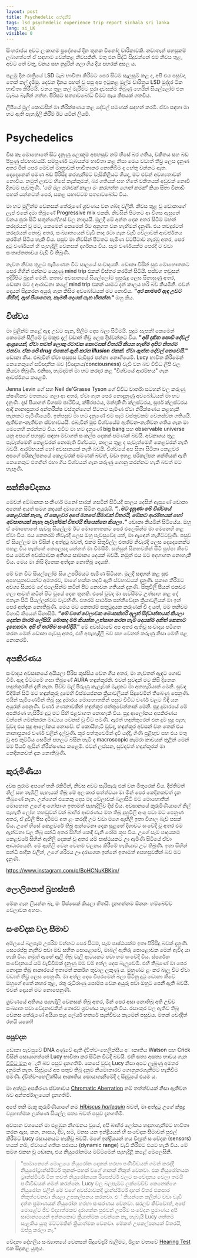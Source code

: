 ```yaml
---
layout: post
title: Psychedelic අත්දැකීම්
tags: lsd psychedelic experience trip report sinhala sri lanka
lang: si_LK
visible: 0
---
```

සිංහරාජය අවට ලංකාගම ප්‍රදේශයේ දින තුනක විනෝද චාරිකාවකි. නවාතැන් පහසුකම් ලබාගත්තේ ඒ සඳහාම වෙන්කළ නිවසකිනි. මතු එන සිද්ධි සිදුවන්නේ එම නිවස තුළ, අවට තේ වතු, වනය සහ නුදුරින් ගලා ගිය දිය පහරක් අසල ය.

පළමු දින රාත්‍රියේ LSD ටැබ භාවිතා කිරීමට පෙර සිටම සැලසුම් කළ ද, අපි එය පසුවදා තෙක් කල් දැමීමු. දෙවන දිනය පහන් වූ පසු අප ඉටුකළ මුල්ම චාරිත්‍රය LSD මුද්දර ටික භාවිතා කිරීමයි. වනය තුල කල් මැරීමට පුරා දවසක්ම තිබුණු හෙයින් සියල්ලෝම එක ටැබය බැගින් ගත්හ. පිරිසට සත්‍යාවබෝධ වීමට පැය කීපයක් ගතවිය.

ලිපියේ මුල් කොටසින් මා නිරීක්ෂණය කළ දේවල් පමණක් සඳහන් කරමි. ඒවා සඳහා මා හට ඇති පැහැදිලි කිරීම් ඊට යටින් ලියමි.

# Psychedelics

විස කෑ මොහොතේ සිට දැනුණු ලොකුම අපහසුව නම් හිසේ බර ගතිය, චකිතය සහ බඩ පිපුණු ස්වභාවයයි. සම්පූර්ණ ටැබයක්ම භාවිතා කළ නිසා මෙය වඩාත් තීව්‍ර ලෙස දැනුණ අතර මින් පෙර මෙවන් මාත්‍රාවක් භාවිතාකර නොතිබීම ද හේතු වන්නට ඇත. දෙදෙනෙක් පමණ බඩ පිරිසිදු කරගැනීමට වැසිකිළියට ගියද, මට එවන් අවශ්‍යතාවක් නොවීය. නමුත් ලාවට හිසේ කැක්කුමක්, බර ගතියක් සහ හිතේ චකිතයක් අඩුවක් නොවී දිගටම පැවතුණි. *'මේ මල ජරාවක් කාලා මං කරගත්ත ගොන් කමක්'* කියා සිතා විනාඩි පහක් යන්නටත් පෙර, සකළ සභාවටම සත්‍යාවබෝධ විය.

මා හට මුලින්ම වෙනසක් තේරුණේ ශ්‍රවණය වන ශබ්ද වලිනි. නිවස තුළ වූ ඩොකාගේ ලැප් එකේ දමා තිබුණේ Progressive mix එකකි. නිවසින් පිටතට ආ විගස ඇසුනේ වනය පුරා සිටි සතුන්ගේ/ගස් වල නාදයයි. මුලදී මේ අන්ත දෙක අතර සිටීම මහත් කරදරයක් වූ මට, කෙමෙන් කෙමෙන් ඊට අනුගත වන හැඟීමක් දැනුණි. එය තවදුරටත් කරදරයක් නොවූ අතර, සංඛ්‍යාතයෙන් වැඩි නාද රටා ගැන වැඩි වේලාවක් ආවර්ජනය කරමින් සිටිය හැකි විය. පසුව මා නිවසින් පිටතට පැමිණ වටපිටාව නැරඹූ අතර, පෙර දුටු වර්ණයන් හි පැහැදිලි වෙනසක් දර්ශනය විය. සෑම වර්ණයක්ම පෙරදී ට වඩා සංතෘප්තතාවය වැඩි වී තිබුණි.

නැවත නිවස තුළට පැමිණෙන විට සාලයේ සංවාදයකි. ඩොකා විසින් සුළු මොහොතකට පෙර ගිහින් එන්නට යෙදුණු mind trip එකක් විස්තර කරමින් සිටියි. පස්වග තවුසන් ඉදිරිපිට බුදුන් මෙනි. කතාව අවසානයේ සියල්ලෝම සුපුරුදු ලෙස සිනාසුණු අතර, ඩොකා මට ද ආරාධනා කළේ mind trip එකක් යාමට දැන් කාලය හරි බව කියමිනි. එවන් දෙයක් සිදුකරන අයුරු ගැන කිසිම අවබෝධයක් මට නොවීය. ***"අර කාමරේ ඇඳ උඩට ගිහින්, ඇස් පියාගෙන, කැමති දෙයක් ගැන හිතන්න."*** ඔහු කීය. 

## විශ්වය

මා මුලින්ම කළේ ඇඳ උඩට පැන, සීලිම දෙස බලා සිටීමයි. පුදුම සැපක්! කෙමෙන් කෙමෙන් සීලිමේ වූ මකුළු දැල් වඩාත් තීව්‍ර ලෙස දිස්වන්නට විය. **"*අපි දකින පොඩි දේවල් ආශ්‍රයෙන්, ඒවා තවත් ලොකු රටාවක කොටසක් විතරයි කියන හැඟීම අපිට නිතරම එනවා. ඒක මේ drug එකෙන් ඇති කරන illusion එකක්. ඒවා ඇත්ත දේවල් නෙවෙයි.*"** ඩොකා කීය. එබැවින් ඒවා පසුපස වැඩිපුර පන්නා නොගියෙමි. Lucy භාවිත කිරීමෙන් කෙනෙකුගේ සවිඥානික බව (විඥානය/conciousness) වැඩි වන බව විවිධ ලිපි වල කියවා තිබුණි. එනිසා, හැමදාමත් මා හට කරදර කළ "විශ්වයේ ආරම්භය" ගැන ආවර්ජනය කළෙමි. 

Jenna Levin ගේ සහ Neil de'Grasse Tyson ගේ විවිධ වාර්තා සටහන් වල කරුණු ක්ෂණිකව මතකයට ගලා ආ අතර, ඒවා ගැන පෙර නොදැනුණු අවබෝධයක් මා හට දැනුණි. දෑස් පියාගත් විගසම පෘථිවිය, ක්ෂීරපථය, මන්දාකිණි ක්ලස්ටරය, සුපර් ක්ලස්ටරය ආදී නානාප්‍රකාර අන්තරීක්ෂ වස්තූන්ගෙන් පිටතට පැමිණ ඒවා නිරීක්ෂණය කළහැකි තැනකට පැමිණියෙමි. ඉන්පසුව මා හට දැනුණේ එම සෑම වස්තුවකම වෙනස්වන ගතියයි. ඇතිවන-නැතිවන ස්වභාවයයි. එබැවින් මුළු විශ්වයේම ඇතිවන-නැතිවන ගතිය ගැන මා මෙනෙහි කරන්නට විය. එවිට මා හට දැනුණේ big bang සහ observable universe යනු අපගේ පහසුව සඳහා මවාගත් සංකල්ප දෙකක් පමණක් බවයි. අවකාශය තුළ පැවැත්මෙහි කෙළවරක් නොමැති විශ්වයට, කාලය තුළ ද පැවැත්මෙහි කෙළවරක් නැති බවයි. ආරම්භයක් හෝ අවසානයක් නැති බවයි. විශ්වයේ අප සිතා සිටිනා කෙළවර අපගේ පරිකල්පනයේ කෙළවරක් පමණක් බවත්, වඩා ඉහළ පරිකල්පන ශක්තියක් ඇති කෙනෙකුට එතනින් එහා ගිය විශ්වයක් ගැන කරුණු ගොනු කරන්නට හැකි බවත් මට හැඟුණි.

## සන්නිවේදනය

මෙවන් අම්බානක සංකීර්ණ මනෝ පාරක් ගසමින් සිටියදී සාලය දෙසින් ඇසුණේ ඩොකා අනෙක් අයත් සමග කදයක් දමාගෙන සිටින අයුරුයි. ***"..මට දැනුණා මේ විශ්වයේ කෙළවරක් නැහැ, ඒ කෙළවර අපේ මනසේ සීමාවක් විතරයි, මේකට ආරම්භයක් හෝ අවසානයක් නැහැ පැවැත්මක් විතරයි තියෙන්නෙ කියලා.."*** ඩොකා කියමින් සිටියේය. ඔහු ඒ මොහොතේ පැවසූ සියල්ලම ඊට මොහොතකට පෙර එලෙසින්ම මා මෙනෙහි කළ ඒවා විය. එය කෙතරම් නිවැරදි ලෙස ඔහු පැවසුවේද යත්, මා ඇඳෙන් නැගිට්ටවුණි. පසුව ඒ සියල්ලම මා විසින් ද අත්දුටු බවත්, එකම සිතුවිල්ල එතරම් නිවැරදි ලෙස දෙදෙනෙක්ට පහළ විය හැක්කේ කෙලෙසද යන්නත් මා විමසීමි. සන්සුන් සිනහවකින් සිටි සුප්පා කීවේ එය මෙවන් අවස්ථාවක අතිශය සාමාන්‍ය දෙයක් බවයි. නමුත් එය මට අදහාගත නොහැකි විය. මෙය මා කිසි දිනෙක අත්දැක නොතිබූ දෙයකි.

මේ වන විට සියල්ලෝම සිය උපරිමයට පැමිණ සිටියහ. මුලදී සඳහන් කළ සුළු අපහසුතාවයන්ට අමතරව, මාගේ හක්ක තදවී ඇති ස්වභාවයක් දැනුණි. ප්‍රකාශ කිරීමට අවශ්‍ය සියළුම දේ එලෙසින්ම කටින් පිට නොවන ගතියක් දැනුණි. සිතුවිලි සීයක් එකවර ගලා ආවත් කටින් පිට වූයේ දෙක තුනකි. එසේ වූවද මා පැවසීමට උත්සාහ කළ දේ එතැන සිටි සියල්ලන්ටම වැටහිණි. එතරම් සාර්ථක සන්නිවේදන ක්‍රියාවලියක් මා ඉන් පෙර අත්දැක නොතිබුණි. මෙය මට කෙතරම් සතුටුදායක කරුණක් වී ද යත්, මම තනිවම විනාඩි කීපයක් සිනාසීමි. ***"මේ වගේ වෙලාවක මොකක්හරි අලුත් සිද්ධාන්තයක් කියලා දෙන්න මාරම ලේසියි. මොකද මම කියන්න උත්සාහ කරන හැම දෙයක්ම අනිත් කෙනාට දැනෙනවා. අපි ඒ තරම්ම සංවේදීයි."*** මේ අවස්ථාවේ අප අතර ඇතිවූ සංවාදය පටිගත කරන මෙන් ඩොකා පැවසූ අතර, එහි අපැහැදිලි බව සහ වෙනත් කරුණු නිසා මෙහි පළ නොකරමි.

## අපකිරණය

සංවාදය අවසානයේ අයියලා පිරිස කුස්සිය වෙත ගිය අතර, මා නැවතත් ඇඳට ගොඩ වීමි. ඇඳ විට්ටමේ ගසා තිබුණේ AURA හඳුන්කූරකි. එවන් සුවඳක් මට කිසි දිනෙක හඳුන්කූරකින් දැනී නැත. පිච්ච මල් පිරුණු කැලෑවක් මැදකට මා අතහැරියාක් මෙනි. සුවඳ විඳිමින් සිටි මට හඳුන්කූරු දුමෙහි විස්මයජනක ක්‍රියාවලියක් සිදුවෙමින් තිබෙණු පෙනුණි. එයින් පැමිණෙමින් තිබූ සුදු දුමාරය මොහොතකින් පසුව විවිධ වර්ණ වලට බිඳී යන අයුරක් පෙනුණි. වර්ණ ගණනාවකින් හඳුන්කූර පත්තුවෙන්නාක් මෙනි. සුදු දුමාරයේ මේ අපකිරණ හැසිරීම දුටු මට සිහි එළවාගත නොහැකි විය. සුදු ආලෝකය අපකිරණය වන්නේ ගමන්කරන මාධ්‍යය වෙනස් වූ විට පමණි. ඇරත් හඳුන්කූරෙන් එන දුම සුදු පැහැ වුවද එය සුදු ආලෝකය නොවේ. ඒ කොයිහැටි වුවද, හඳුන්කූර අවසන් වන තෙක් එය නානාප්‍රකාර වර්ණ වලින් දැල්වුණි. කූර පත්තුවෙමින් දැවී යද්දී, ගිණි පුළිඟුව සහ එය මතු වූ අළු කුට්ටිය සෙමින් පහලට බසින හැටි ද macroscopic කැමරා කාචයක් තුළින් මෙන් මම පියවි ඇසින් නිරීක්ෂණය කළෙමි. එවන් ලස්සන, සුවඳවත් හඳුන්කූරක් මා කෙදිනකවත් දැක නොතිබුණි.

## කුරුමිණියා

දවස පුරාම අපගේ තනි රකිමින්, නිවස අවට සැරිසැරූ එක් වන මිතුරෙක් විය. දීප්තිමත් නිල් සහ තැඹීලි පැහැයක් තිබූ මේ අලංකාර සත්ත්වයා මා මින් පෙර කෙදිනකවත් දැක තිබුණේ නැත. උන්ගෙන් එකෙකු දෙස මද වේලාවක් බලාසිටි මට මොහොතින් මොහොත උගේ අංගෝපාංග ඉතාමත් පැහැදිලිව දිස් විය. අවසානයේ කුරුමිණියාගේ නිල් පැහැති ලෝහ තහඩුවක් වන් බාහිර ආවරණය මත තිබූ දුහුවිලි අංශු පවා මට පෙනුණ අතර, ඒ දූවිලි පිස දැමීමට අත ළං කරද්දී උට වඩා මගෙ ඇඟිලි ඉතා විශාල බැව් පසක් විය. උගේ හිසේ කෙළවරේ තිබූ ඇන්ටෙනා දෙක සුළඟේ දිශාවට සංවේදී වූ අතර එම ඇන්ටනා වල තිබූ සන්ධි අතර සිහින් කෙඳි වැනි රෝම කූප විය. උගේ සෑම පාදයකම කෙළවරේ සිහින් ඇඟිලි දෙකක් වූ අතර යම් පෘෂ්ඨයකට ඌ ඇමිණී සිටියේ ඒවා ආධාරයෙනි. මේ ඇඟිලි වෙන වෙනම චලනය කිරීමේ හැකියාව උට තිබුණි. ඉතා සිහින් සන්ධි පාදික වලින්, උගේ ශරීරය ඌ දරාගෙන ඉන්නේ ඉතාමත් අපහසුවකින් බව මට දැනුණි. 

https://www.instagram.com/p/BoHCNuKBKim/

## ලොලිපොප් බ්‍රහස්පති

මේක ගැන ලියන්න බෑ, මං පිස්සෙක් කියලා හිතයි. දැනගන්නම ඕනනං හම්බෙච්ච වෙලාවක අහපං.

## සංවේදක වල සීමාව

අම්ලයේ බලපෑම උපරිම වන්නට පෙර සිටම, සෑම පෘෂ්ඨයක්ම ඉතා පිරිසිදු බවක් දැනුණි. සෙරෙප්පු නැතිව පවා මඩ සහිත පොළොවේ, මාබල් ඇතිරූ පොළොවක මෙන් ඇවිද යා හැකි විය. නමුත් ඇඟේ ඇලී තිබූ වැලි ඇටයකට පවා හම සංවේදී විය. ස්පර්ශක සංවේදනයේ යම් වැඩිවීමක් දැනුණු මම වම් අත්ල දෙස බැලුවෙමි. එහි තිබුණේ මා පෙර නොදැක තිබූ ආකාරයේ ඉතාමත් කර්කශ තුවාල ලකුණු ය. මුහුණට ළං කර බැලූ විට ඒවා වඩාත් තීව්‍ර ලෙස පෙනුණි. මා අත්ල දෙස විපරමෙන් බලා සිටිනු දුටු ඩොකා කීවේ ඔහුගේ අතේ නහර තුළ, රතු රුධිරාණු පොම්ප වෙන අයුරු පවා ඔහුට පෙනී ඇති බවයි. එවන් දෙයක් මට නොපෙනුණි.

ශ්‍රවණයේ අතිශය පැහැදිලි වෙනසක් තිබූ අතර, මින් පෙර අසා නොතිබූ අති උච්ච සංඛ්‍යාත පවා වේදනාවකින් තොරව ශ්‍රවණය කළහැකි විය. රසාංකුර වල ඇතිව තිබූ වෙනස තේරුණේ අයියා සෑදූ ලේයර් හතරේ සැන්විචය කෑමෙන් පසුවය. මතක් වෙද්දිත් රහයි යකෝ! 

### පසුවදන

ඩොකා පැවසුවේ DNA අණුවේ ඇති ද්විත්ව-හෙලික්සීය අාකෘතිය Watson සහ Crick විසින් සොයාගත්තේ Lucy භාවිතා කර සිටින විටදී බවයි. එහි සත්‍ය අසත්‍ය භාවය ගැන [විවිධ මත](http://realitysandwich.com/314873/francis-crick-dna-lsd/) අැති බව පසුව දැනගතිමි. කෙසේ වුවද Lucy නිසා අපට ලැබුණු අමතර දැනුමක් නැත. සිදුවූයේ අප සතුව තිබූ දැනුම නියමාකාරව ගොනුකරගැනීමට හැකිවීම පමණි. ද්විත්ව-හෙලික්සීය ආකෘතිය සොයාගැනීමේදී ද සිදුවූයේ එයම ය.

මා අත්දුටු අපකිරණ ස්වභාවය [Chromatic Aberration](https://www.reddit.com/r/LSD/comments/6cqpt9/is_acid_like_this_for_anyone_else_my_friends/) නම් තත්ත්වයක් නිසා ඇතිවන බව අන්තර්ජාලයෙන් දැනගතිමි.

අපේ තනි මැකූ කුරුමිණියාගේ නම [*Hibiscus harlequin*](https://en.wikipedia.org/wiki/Tectocoris_diophthalmus) බවත්, මා අත්දුටු උගේ ක්ෂුද්‍ර ව්‍යුහාත්මක ලක්ෂණ සියල්ල සත්‍ය බවත් පසුව දැනගතිමි. 

අවසාන වශයෙන් මා එළඹුන නිගමනය වූයේ, අපි බාහිර ලෝකය හඳුනාගැනීමට භාවිතා කරන ඇස, කන, නාසය, දිව, සම, මනස යන ඉන්ද්‍රියයන් හි සංවේදක සීමාවන් පුළුල් කිරීමට Lucy රසායනයට හැකිවූ බවයි. මගේ ඉන්ද්‍රියයන් හය විද්‍යුත් සංවේදක (sensors) හයක් නම්, ඒවායේ ගතික පරාසය (dynamic range) වැඩි කිරීමට එයට හැකි විය. මේ සමග එකඟ වූ ඩොකා, එය නියුරෝනමය මට්ටමෙන් පැහැදිළි කළේ මෙලෙසිනි.

> "සාමාන්‍යෙන් මොළයෙ නියුරෝන දෙකක් හරහා පණිවිඩයක් ගමන් කරද්දී නියුරෝට්‍රාන්ස්මිටර් තුනක්-පහක් වගේ ගානක් නිකුත් වෙනවා. එක නියුරෝනයක ට්‍රාන්ස්මිටර් ටික තවත් නියුරෝනයක රිසෙප්ටර් වලට සංවේදනය වෙලා තමයි පණිවිඩයක් ගමන් කරන්නෙ. Lucy වල බලපෑමට ලක්වෙච්ච කෙනෙක්ගෙ නියුරෝන වලින් මේ වගේ අවස්ථාවකදි ට්‍රාන්ස්මිටර් දාහක් විතර එකපාර නිකුත්වෙනවා කියලා උපකල්පනය කරනවා. එ් කියන්නෙ කලින්ට වඩා වැඩි දත්ත ප්‍රමාණයක් නියුරෝන හරහා සංසරණය වෙනවා. සරලව කිව්වොත්, අපේ මොළේට ජීව විද්‍යාත්මකව දරාගන්න පුළුවන් උපරිම සංවේදන ප්‍රමාණය අපි සාමාන්‍යයෙන් ඉන්නකොට ක්‍රියාත්මක වෙන්නෙ නෑ, හැබැයි Lucy ගත්තම සැළකිය යුතු මට්ටමකින් ක්‍රියාත්මක වෙනවා. මේකත් උපකල්පනයක් විතරයි, ඔප්පු කරලා නෑ."

වේදනා දේහලීය සංඛ්‍යාතයේ වෙනසක් සිදුවේදැයි බැලීමට, ඊළඟ වතාවේ [Hearing Test](http://onlinetonegenerator.com/hearingtest.html) එක සිදුකළ යුතුය.